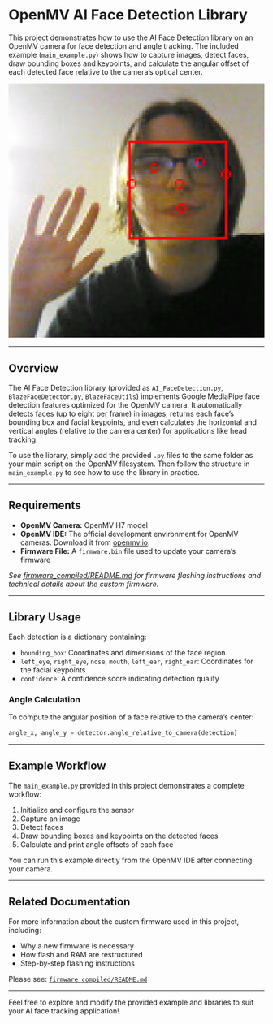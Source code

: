 # OpenMV AI Face Detection Library

This project demonstrates how to use the AI Face Detection library on an OpenMV camera for face detection and angle tracking. The included example (`main_example.py`) shows how to capture images, detect faces, draw bounding boxes and keypoints, and calculate the angular offset of each detected face relative to the camera’s optical center.

![camera_not_connected](./imgs/working.png)

---

## Overview

The AI Face Detection library (provided as `AI_FaceDetection.py`, `BlazeFaceDetector.py`, `BlazeFaceUtils`) implements Google MediaPipe face detection features optimized for the OpenMV camera. It automatically detects faces (up to eight per frame) in images, returns each face’s bounding box and facial keypoints, and even calculates the horizontal and vertical angles (relative to the camera center) for applications like head tracking.

To use the library, simply add the provided `.py` files to the same folder as your main script on the OpenMV filesystem. Then follow the structure in `main_example.py` to see how to use the library in practice.

---

## Requirements

- **OpenMV Camera:** OpenMV H7 model
- **OpenMV IDE:** The official development environment for OpenMV cameras. Download it from [openmv.io](https://openmv.io/pages/download).
- **Firmware File:** A `firmware.bin` file used to update your camera’s firmware

*See [firmware_compiled/README.md](firmware_compiled/README.md) for firmware flashing instructions and technical details about the custom firmware.*

---

## Library Usage

Each detection is a dictionary containing:

- `bounding_box`: Coordinates and dimensions of the face region
- `left_eye`, `right_eye`, `nose`, `mouth`, `left_ear`, `right_ear`: Coordinates for the facial keypoints
- `confidence`: A confidence score indicating detection quality

### Angle Calculation
To compute the angular position of a face relative to the camera’s center:
```python
angle_x, angle_y = detector.angle_relative_to_camera(detection)
```

---

## Example Workflow

The `main_example.py` provided in this project demonstrates a complete workflow:

1. Initialize and configure the sensor
2. Capture an image
3. Detect faces
4. Draw bounding boxes and keypoints on the detected faces
5. Calculate and print angle offsets of each face

You can run this example directly from the OpenMV IDE after connecting your camera.

---

## Related Documentation

For more information about the custom firmware used in this project, including:
- Why a new firmware is necessary
- How flash and RAM are restructured
- Step-by-step flashing instructions

Please see: [`firmware_compiled/README.md`](firmware_compiled/README.md)

---

Feel free to explore and modify the provided example and libraries to suit your AI face tracking application!